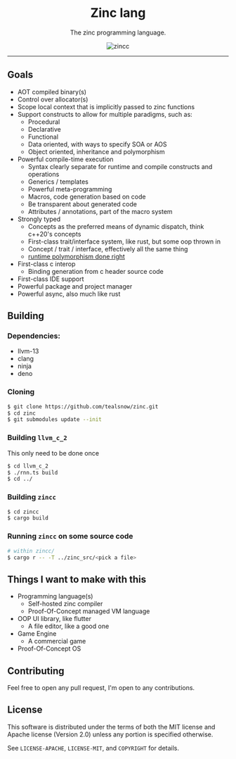 <div align="center">

# Zinc lang

The zinc programming language.

![zincc](https://github.com/tealsnow/zinc/actions/workflows/zincc.yml/badge.svg)

</div>

---

## Goals

<!-- 
@TODO: Add a tour of the language README
@TODO: Migrate to a checklist showing what is and isn't functional
-->

- AOT compiled binary(s)
- Control over allocator(s)
- Scope local context that is implicitly passed to zinc functions
- Support constructs to allow for multiple paradigms, such as:
  - Procedural
  - Declarative 
  - Functional
  - Data oriented, with ways to specify SOA or AOS
  - Object oriented, inheritance and polymorphism
- Powerful compile-time execution
  - Syntax clearly separate for runtime and compile constructs and operations
  - Generics / templates
  - Powerful meta-programming
  - Macros, code generation based on code
  - Be transparent about generated code
  - Attributes / annotations, part of the macro system
- Strongly typed
  - Concepts as the preferred means of dynamic dispatch, think c++20's concepts
  - First-class trait/interface system, like rust, but some oop thrown in
  - Concept / trait / interface, effectively all the same thing
  - [runtime polymorphism done right](https://github.com/ldionne/dyno)
- First-class c interop
  - Binding generation from c header source code
- First-class IDE support
- Powerful package and project manager
- Powerful async, also much like rust

## Building

### Dependencies:

- llvm-13
- clang
- ninja
- deno

### Cloning

``` sh
$ git clone https://github.com/tealsnow/zinc.git
$ cd zinc
$ git submodules update --init
```

### Building `llvm_c_2`

This only need to be done once

``` sh
$ cd llvm_c_2
$ ./rnn.ts build
$ cd ../
```

### Building `zincc`

``` sh
$ cd zincc
$ cargo build
```

### Running `zincc` on some source code

``` sh
# within zincc/
$ cargo r -- -T ../zinc_src/<pick a file>
```

## Things I want to make with this

- Programming language(s)
  - Self-hosted zinc compiler
  - Proof-Of-Concept managed VM language
- OOP UI library, like flutter
  - A file editor, like a good one
- Game Engine
  - A commercial game
- Proof-Of-Concept OS
  
## Contributing

Feel free to open any pull request, I'm open to any contributions.

## License

This software is distributed under the terms of both the MIT license and Apache license (Version 2.0) unless any portion is specified otherwise.

See `LICENSE-APACHE`, `LICENSE-MIT`, and `COPYRIGHT` for details.
